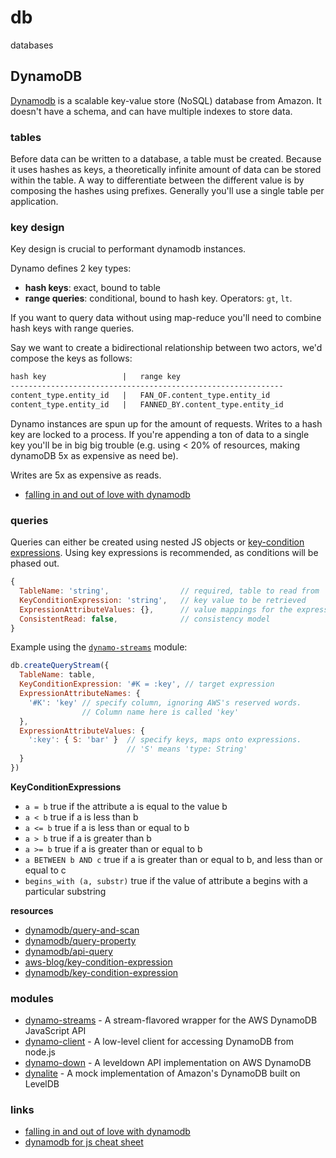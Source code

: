 # db
databases

## DynamoDB
[Dynamodb](https://aws.amazon.com/dynamodb/) is a scalable key-value store
(NoSQL) database from Amazon. It doesn't have a schema, and can have multiple
indexes to store data.

### tables
Before data can be written to a database, a table must be created. Because it
uses hashes as keys, a theoretically infinite amount of data can be stored
within the table. A way to differentiate between the different value is by
composing the hashes using prefixes. Generally you'll use a single table per
application.

### key design
Key design is crucial to performant dynamodb instances.

Dynamo defines 2 key types:
- __hash keys__: exact, bound to table
- __range queries__: conditional, bound to hash key. Operators: `gt`, `lt`.

If you want to query data without using map-reduce you'll need to combine hash
keys with range queries.

Say we want to create a bidirectional relationship between two actors, we'd
compose the keys as follows:

```txt
hash key                 |   range key
-------------------------------------------------------------
content_type.entity_id   |   FAN_OF.content_type.entity_id
content_type.entity_id   |   FANNED_BY.content_type.entity_id
```

Dynamo instances are spun up for the amount of requests. Writes to a hash key
are locked to a process. If you're appending a ton of data to a single key
you'll be in big big trouble (e.g. using < 20% of resources, making dynamoDB
5x as expensive as need be).

Writes are 5x as expensive as reads.

- [falling in and out of love with dynamodb](http://0x74696d.com/posts/falling-in-and-out-of-love-with-dynamodb-part-ii/)

### queries
Queries can either be created using nested JS objects or
[key-condition expressions](http://docs.aws.amazon.com/amazondynamodb/latest/APIReference/API_Query.html#DDB-Query-request-KeyConditionExpression).
Using key expressions is recommended, as conditions will be phased out.

```js
{
  TableName: 'string',                // required, table to read from
  KeyConditionExpression: 'string',   // key value to be retrieved
  ExpressionAttributeValues: {},      // value mappings for the expression
  ConsistentRead: false,              // consistency model
}
```

Example using the
[`dynamo-streams`](https://www.npmjs.com/package/dynamo-streams) module:
```js
db.createQueryStream({
  TableName: table,
  KeyConditionExpression: '#K = :key', // target expression
  ExpressionAttributeNames: {
    '#K': 'key' // specify column, ignoring AWS's reserved words.
                // Column name here is called 'key'
  },
  ExpressionAttributeValues: {
    ':key': { S: 'bar' }  // specify keys, maps onto expressions.
                          // 'S' means 'type: String'
  }
})
```

__KeyConditionExpressions__
- `a = b` true if the attribute a is equal to the value b
- `a < b` true if a is less than b
- `a <= b` true if a is less than or equal to b
- `a > b` true if a is greater than b
- `a >= b` true if a is greater than or equal to b
- `a BETWEEN b AND c` true if a is greater than or equal to b, and less than or
  equal to c
- `begins_with (a, substr)` true if the value of attribute a begins with a
  particular substring

__resources__
- [dynamodb/query-and-scan](http://docs.aws.amazon.com/amazondynamodb/latest/developerguide/QueryAndScan.html#QueryAndScan.Query)
- [dynamodb/query-property](http://docs.aws.amazon.com/AWSJavaScriptSDK/latest/AWS/DynamoDB.html#query-property)
- [dynamodb/api-query](http://docs.aws.amazon.com/amazondynamodb/latest/APIReference/API_Query.html)
- [aws-blog/key-condition-expression](https://aws.amazon.com/blogs/aws/dynamodb-update-improved-json-editing-key-condition-expressions/)
- [dynamodb/key-condition-expression](http://docs.aws.amazon.com/amazondynamodb/latest/APIReference/API_Query.html#DDB-Query-request-KeyConditionExpression)

### modules
- [dynamo-streams](https://github.com/jed/dynamo-streams) - A stream-flavored
  wrapper for the AWS DynamoDB JavaScript API
- [dynamo-client](https://github.com/jed/dynamo-client) - A low-level client
  for accessing DynamoDB from node.js
- [dynamo-down](https://github.com/jed/dynamo-down) - A leveldown API
  implementation on AWS DynamoDB
- [dynalite](https://github.com/mhart/dynalite) - A mock implementation of
  Amazon's DynamoDB built on LevelDB

### links
- [falling in and out of love with dynamodb](http://0x74696d.com/posts/falling-in-and-out-of-love-with-dynamodb-part-ii/)
- [dynamodb for js cheat sheet](http://www.markomedia.com.au/dynamodb-for-javascript-cheatsheet/)
